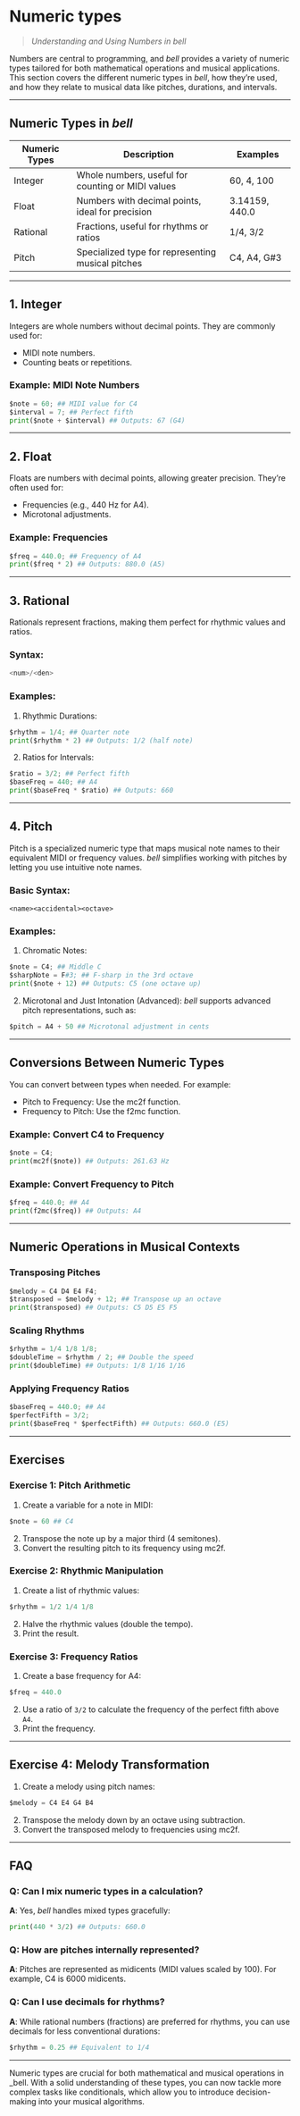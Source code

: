 # Numeric types

> _Understanding and Using Numbers in bell_

Numbers are central to programming, and _bell_ provides a variety of numeric types tailored for both mathematical operations and musical applications. This section covers the different numeric types in _bell_, how they’re used, and how they relate to musical data like pitches, durations, and intervals.

---

## Numeric Types in _bell_

| Numeric Types | Description                                       | Examples       |
| ------------- | ------------------------------------------------- | -------------- |
| Integer       | Whole numbers, useful for counting or MIDI values | 60, 4, 100     |
| Float         | Numbers with decimal points, ideal for precision  | 3.14159, 440.0 |
| Rational      | Fractions, useful for rhythms or ratios           | 1/4, 3/2       |
| Pitch         | Specialized type for representing musical pitches | C4, A4, G#3    |

---

## 1. Integer

Integers are whole numbers without decimal points. They are commonly used for:

- MIDI note numbers.
- Counting beats or repetitions.

### Example: MIDI Note Numbers

```py
$note = 60; ## MIDI value for C4
$interval = 7; ## Perfect fifth
print($note + $interval) ## Outputs: 67 (G4)
```

---

## 2. Float

Floats are numbers with decimal points, allowing greater precision. They’re often used for:

- Frequencies (e.g., 440 Hz for A4).
- Microtonal adjustments.

### Example: Frequencies

```py
$freq = 440.0; ## Frequency of A4
print($freq * 2) ## Outputs: 880.0 (A5)
```

---

## 3. Rational

Rationals represent fractions, making them perfect for rhythmic values and ratios.

### Syntax:

```py
<num>/<den>
```

### Examples:

1. Rhythmic Durations:

```py
$rhythm = 1/4; ## Quarter note
print($rhythm * 2) ## Outputs: 1/2 (half note)
```

2. Ratios for Intervals:

```py
$ratio = 3/2; ## Perfect fifth
$baseFreq = 440; ## A4
print($baseFreq * $ratio) ## Outputs: 660
```

---

## 4. Pitch

Pitch is a specialized numeric type that maps musical note names to their equivalent MIDI or frequency values. _bell_ simplifies working with pitches by letting you use intuitive note names.

### Basic Syntax:

```
<name><accidental><octave>
```

### Examples:

1. Chromatic Notes:

```py
$note = C4; ## Middle C
$sharpNote = F#3; ## F-sharp in the 3rd octave
print($note + 12) ## Outputs: C5 (one octave up)
```

2. Microtonal and Just Intonation (Advanced): _bell_ supports advanced pitch representations, such as:

```py
$pitch = A4 + 50 ## Microtonal adjustment in cents
```

---

## Conversions Between Numeric Types

You can convert between types when needed. For example:

- Pitch to Frequency: Use the mc2f function.
- Frequency to Pitch: Use the f2mc function.

### Example: Convert C4 to Frequency

```py
$note = C4;
print(mc2f($note)) ## Outputs: 261.63 Hz
```

### Example: Convert Frequency to Pitch

```py
$freq = 440.0; ## A4
print(f2mc($freq)) ## Outputs: A4
```

---

## Numeric Operations in Musical Contexts

### Transposing Pitches

```py
$melody = C4 D4 E4 F4;
$transposed = $melody + 12; ## Transpose up an octave
print($transposed) ## Outputs: C5 D5 E5 F5
```

### Scaling Rhythms

```py
$rhythm = 1/4 1/8 1/8;
$doubleTime = $rhythm / 2; ## Double the speed
print($doubleTime) ## Outputs: 1/8 1/16 1/16
```

### Applying Frequency Ratios

```py
$baseFreq = 440.0; ## A4
$perfectFifth = 3/2;
print($baseFreq * $perfectFifth) ## Outputs: 660.0 (E5)
```

---

## Exercises

### Exercise 1: Pitch Arithmetic

1. Create a variable for a note in MIDI:

```py
$note = 60 ## C4
```

2. Transpose the note up by a major third (4 semitones).
3. Convert the resulting pitch to its frequency using mc2f.

### Exercise 2: Rhythmic Manipulation

1. Create a list of rhythmic values:

```py
$rhythm = 1/2 1/4 1/8
```

2. Halve the rhythmic values (double the tempo).
3. Print the result.

### Exercise 3: Frequency Ratios

1. Create a base frequency for A4:

```py
$freq = 440.0
```

2. Use a ratio of `3/2` to calculate the frequency of the perfect fifth above `A4`.
3. Print the frequency.

---

## Exercise 4: Melody Transformation

1. Create a melody using pitch names:

```py
$melody = C4 E4 G4 B4
```

2. Transpose the melody down by an octave using subtraction.
3. Convert the transposed melody to frequencies using mc2f.

---

## FAQ

### Q: Can I mix numeric types in a calculation?

**A**: Yes, _bell_ handles mixed types gracefully:

```py
print(440 * 3/2) ## Outputs: 660.0
```

### Q: How are pitches internally represented?

**A**: Pitches are represented as midicents (MIDI values scaled by 100). For example, C4 is 6000 midicents.

### Q: Can I use decimals for rhythms?

**A**: While rational numbers (fractions) are preferred for rhythms, you can use decimals for less conventional durations:

```py
$rhythm = 0.25 ## Equivalent to 1/4
```

---

Numeric types are crucial for both mathematical and musical operations in \_bell. With a solid understanding of these types, you can now tackle more complex tasks like conditionals, which allow you to introduce decision-making into your musical algorithms.
